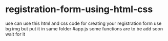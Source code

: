 # registration-form-using-html-css
use can use this html and css code for creating your registration form 
use bg img but put it in same folder 
#app.js
some functions are to be add soon wait for it
